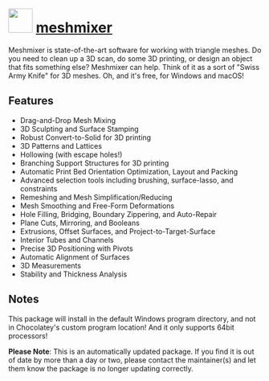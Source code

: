 ﻿# <img src="https://cdn.jsdelivr.net/gh/mkevenaar/chocolatey-packages@6b940fe0b9134a855b5aa1c0f35ed69cb12ea13a/icons/meshmixer.png" width="48" height="48"/> [meshmixer](https://chocolatey.org/packages/meshmixer)

Meshmixer is state-of-the-art software for working with triangle meshes. Do you need to clean up a 3D scan, do some 3D printing, or design an object that fits something else? Meshmixer can help. Think of it as a sort of "Swiss Army Knife" for 3D meshes. Oh, and it's free, for Windows and macOS!

## Features

- Drag-and-Drop Mesh Mixing
- 3D Sculpting and Surface Stamping
- Robust Convert-to-Solid for 3D printing
- 3D Patterns and Lattices
- Hollowing (with escape holes!)
- Branching Support Structures for 3D printing
- Automatic Print Bed Orientation Optimization, Layout and Packing
- Advanced selection tools including brushing, surface-lasso, and constraints
- Remeshing and Mesh Simplification/Reducing
- Mesh Smoothing and Free-Form Deformations
- Hole Filling, Bridging, Boundary Zippering, and Auto-Repair
- Plane Cuts, Mirroring, and Booleans
- Extrusions, Offset Surfaces, and Project-to-Target-Surface
- Interior Tubes and Channels
- Precise 3D Positioning with Pivots
- Automatic Alignment of Surfaces
- 3D Measurements
- Stability and Thickness Analysis

## Notes

This package will install in the default Windows program directory, and not in Chocolatey's custom program location! And it only supports 64bit processors!

**Please Note**: This is an automatically updated package. If you find it is
out of date by more than a day or two, please contact the maintainer(s) and
let them know the package is no longer updating correctly.
